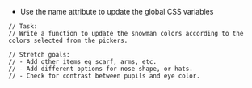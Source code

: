 - Use the name attribute to update the global CSS variables

```
// Task:
// Write a function to update the snowman colors according to the colors selected from the pickers.

// Stretch goals:
// - Add other items eg scarf, arms, etc.
// - Add different options for nose shape, or hats.
// - Check for contrast between pupils and eye color.
```